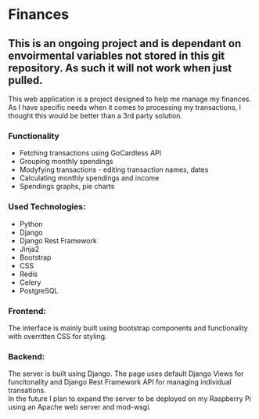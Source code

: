 # Finances
## This is an ongoing project and is dependant on envoirmental variables not stored in this git repository. As such it will not work when just pulled.

This web application is a project designed to help me manage my finances. As I have specific needs when it comes to processing my transactions, I thought this would be better than a 3rd party solution.

### Functionality
- Fetching transactions using GoCardless API
- Grouping monthly spendings
- Modyfying transactions - editing transaction names, dates
- Calculating monthly spendings and income
- Spendings graphs, pie charts

### Used Technologies:
- Python
- Django
- Django Rest Framework
- Jinja2
- Bootstrap
- CSS
- Redis
- Celery
- PostgreSQL

### Frontend:
The interface is mainly built using bootstrap components and functionality with overritten CSS for styling.

### Backend:
The server is built using Django. The page uses default Django Views for funcitonality and Django Rest Framework API for managing individual transations. \
In the future I plan to expand the server to be deployed on my Raspberry Pi using an Apache web server and mod-wsgi.
